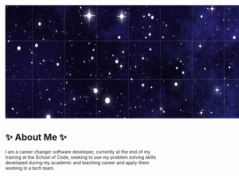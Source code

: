 <div style="width: 940px; height: 75 px; overflow: hidden">
<img alt="welcome" src="./banner_.jpeg" style="width: 940px; height: 355px;"/>  
</div>

# ✨ About Me ✨

I am a career changer software developer, currently at the end of my training at the School of Code, seeking to use my problem solving skills developed during my academic and teaching career and apply them working in a tech team.

<!--
**SaharaRai/SaharaRai** is a ✨ _special_ ✨ repository because its `README.md` (this file) appears on your GitHub profile.

Here are some ideas to get you started:

- 🔭 I’m currently working on ...
- 🌱 I’m currently learning ...
- 👯 I’m looking to collaborate on ...
- 🤔 I’m looking for help with ...
- 💬 Ask me about ...
- 📫 How to reach me: ...
- 😄 Pronouns: ...
- ⚡ Fun fact: ...
-->
